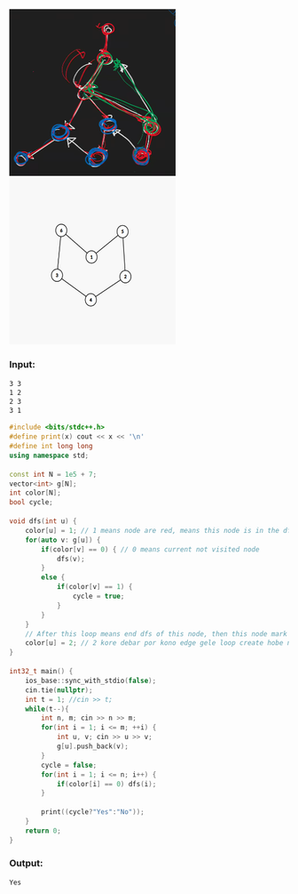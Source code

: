 <img src="https://github.com/Rabbi-hasan0/Course-phase-01/blob/main/Graph%20algo/Graph-visual/3.png" style="margin-right: 20px;" alt="Image 1" width="300" height="300">
<img src="https://github.com/Rabbi-hasan0/Course-phase-01/blob/main/Graph%20algo/Graph-visual/2.png" alt="Image 2" width="300" height="300">

### Input:
```
3 3
1 2
2 3
3 1
```
```c++
#include <bits/stdc++.h>
#define print(x) cout << x << '\n'
#define int long long
using namespace std;

const int N = 1e5 + 7;
vector<int> g[N];
int color[N]; 
bool cycle; 

void dfs(int u) {
    color[u] = 1; // 1 means node are red, means this node is in the dfs and current not end dfs, if any edges connect this node then must cycle..
    for(auto v: g[u]) {
        if(color[v] == 0) { // 0 means current not visited node
            dfs(v);
        }
        else {
            if(color[v] == 1) {
                cycle = true;
            }
        }
    }
    // After this loop means end dfs of this node, then this node mark as visited
    color[u] = 2; // 2 kore debar por kono edge gele loop create hobe na but 2 kore rakhci karon eita visited eita ar visit korte hobe na
}

int32_t main() {
    ios_base::sync_with_stdio(false);
    cin.tie(nullptr);
    int t = 1; //cin >> t;
    while(t--){
        int n, m; cin >> n >> m;
        for(int i = 1; i <= m; ++i) {
            int u, v; cin >> u >> v;
            g[u].push_back(v);
        }
        cycle = false;
        for(int i = 1; i <= n; i++) {
            if(color[i] == 0) dfs(i);
        }
        
        print((cycle?"Yes":"No"));
    }
    return 0;
}
```
### Output:
```
Yes
```
